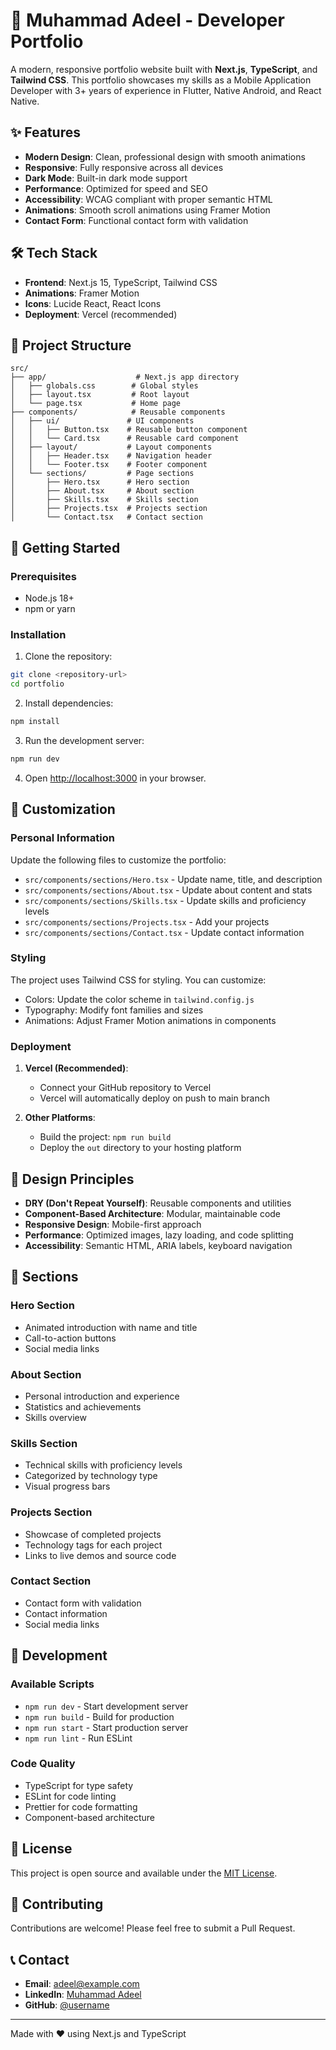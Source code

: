 # 🚀 Muhammad Adeel - Developer Portfolio

A modern, responsive portfolio website built with **Next.js**, **TypeScript**, and **Tailwind CSS**. This portfolio showcases my skills as a Mobile Application Developer with 3+ years of experience in Flutter, Native Android, and React Native.

## ✨ Features

- **Modern Design**: Clean, professional design with smooth animations
- **Responsive**: Fully responsive across all devices
- **Dark Mode**: Built-in dark mode support
- **Performance**: Optimized for speed and SEO
- **Accessibility**: WCAG compliant with proper semantic HTML
- **Animations**: Smooth scroll animations using Framer Motion
- **Contact Form**: Functional contact form with validation

## 🛠️ Tech Stack

- **Frontend**: Next.js 15, TypeScript, Tailwind CSS
- **Animations**: Framer Motion
- **Icons**: Lucide React, React Icons
- **Deployment**: Vercel (recommended)

## 📁 Project Structure

```
src/
├── app/                    # Next.js app directory
│   ├── globals.css        # Global styles
│   ├── layout.tsx         # Root layout
│   └── page.tsx           # Home page
├── components/            # Reusable components
│   ├── ui/               # UI components
│   │   ├── Button.tsx    # Reusable button component
│   │   └── Card.tsx      # Reusable card component
│   ├── layout/           # Layout components
│   │   ├── Header.tsx    # Navigation header
│   │   └── Footer.tsx    # Footer component
│   └── sections/         # Page sections
│       ├── Hero.tsx      # Hero section
│       ├── About.tsx     # About section
│       ├── Skills.tsx    # Skills section
│       ├── Projects.tsx  # Projects section
│       └── Contact.tsx   # Contact section
```

## 🚀 Getting Started

### Prerequisites

- Node.js 18+ 
- npm or yarn

### Installation

1. Clone the repository:
```bash
git clone <repository-url>
cd portfolio
```

2. Install dependencies:
```bash
npm install
```

3. Run the development server:
```bash
npm run dev
```

4. Open [http://localhost:3000](http://localhost:3000) in your browser.

## 📝 Customization

### Personal Information

Update the following files to customize the portfolio:

- `src/components/sections/Hero.tsx` - Update name, title, and description
- `src/components/sections/About.tsx` - Update about content and stats
- `src/components/sections/Skills.tsx` - Update skills and proficiency levels
- `src/components/sections/Projects.tsx` - Add your projects
- `src/components/sections/Contact.tsx` - Update contact information

### Styling

The project uses Tailwind CSS for styling. You can customize:

- Colors: Update the color scheme in `tailwind.config.js`
- Typography: Modify font families and sizes
- Animations: Adjust Framer Motion animations in components

### Deployment

1. **Vercel (Recommended)**:
   - Connect your GitHub repository to Vercel
   - Vercel will automatically deploy on push to main branch

2. **Other Platforms**:
   - Build the project: `npm run build`
   - Deploy the `out` directory to your hosting platform

## 🎨 Design Principles

- **DRY (Don't Repeat Yourself)**: Reusable components and utilities
- **Component-Based Architecture**: Modular, maintainable code
- **Responsive Design**: Mobile-first approach
- **Performance**: Optimized images, lazy loading, and code splitting
- **Accessibility**: Semantic HTML, ARIA labels, keyboard navigation

## 📱 Sections

### Hero Section
- Animated introduction with name and title
- Call-to-action buttons
- Social media links

### About Section
- Personal introduction and experience
- Statistics and achievements
- Skills overview

### Skills Section
- Technical skills with proficiency levels
- Categorized by technology type
- Visual progress bars

### Projects Section
- Showcase of completed projects
- Technology tags for each project
- Links to live demos and source code

### Contact Section
- Contact form with validation
- Contact information
- Social media links

## 🔧 Development

### Available Scripts

- `npm run dev` - Start development server
- `npm run build` - Build for production
- `npm run start` - Start production server
- `npm run lint` - Run ESLint

### Code Quality

- TypeScript for type safety
- ESLint for code linting
- Prettier for code formatting
- Component-based architecture

## 📄 License

This project is open source and available under the [MIT License](LICENSE).

## 🤝 Contributing

Contributions are welcome! Please feel free to submit a Pull Request.

## 📞 Contact

- **Email**: adeel@example.com
- **LinkedIn**: [Muhammad Adeel](https://linkedin.com)
- **GitHub**: [@username](https://github.com)

---

Made with ❤️ using Next.js and TypeScript
